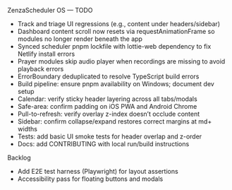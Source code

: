 ZenzaScheduler OS — TODO

- Track and triage UI regressions (e.g., content under headers/sidebar)
- Dashboard content scroll now resets via requestAnimationFrame so modules no longer render beneath the app
- Synced scheduler pnpm lockfile with lottie-web dependency to fix Netlify install errors
- Prayer modules skip audio player when recordings are missing to avoid playback errors
- ErrorBoundary deduplicated to resolve TypeScript build errors
- Build pipeline: ensure pnpm availability on Windows; document dev setup
- Calendar: verify sticky header layering across all tabs/modals
- Safe-area: confirm padding on iOS PWA and Android Chrome
- Pull-to-refresh: verify overlay z-index doesn’t occlude content
- Sidebar: confirm collapse/expand restores correct margins at md+ widths
- Tests: add basic UI smoke tests for header overlap and z-order
- Docs: add CONTRIBUTING with local run/build instructions

Backlog
- Add E2E test harness (Playwright) for layout assertions
- Accessibility pass for floating buttons and modals

